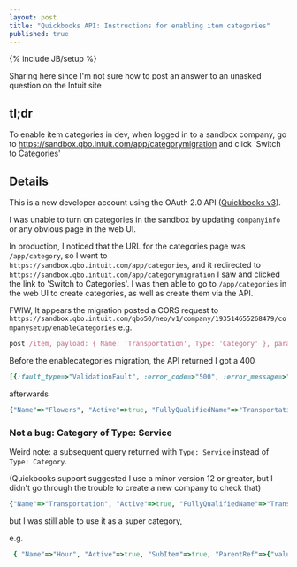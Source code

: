 ```yaml
---
layout: post
title: "Quickbooks API: Instructions for enabling item categories"
published: true
---
```

{% include JB/setup %}

Sharing here since I'm not sure how to post an answer to an unasked question on the Intuit site

## tl;dr

To enable item categories in dev, when logged in to a sandbox company,
go to https://sandbox.qbo.intuit.com/app/categorymigration and click 'Switch to Categories'

## Details

This is a new developer account using the OAuth 2.0 API ([Quickbooks v3](https://developer.intuit.com/docs/api)).

I was unable to turn on categories in the sandbox by updating `companyinfo` or any obvious page in the web UI.

In production, I noticed that the URL for the categories page was `/app/category`,
so I went to `https://sandbox.qbo.intuit.com/app/categories`,
and it redirected to `https://sandbox.qbo.intuit.com/app/categorymigration`
I saw and clicked the link to 'Switch to Categories'.
I was then able to go to `/app/categories` in the web UI to create categories, as well as create them via the API.

FWIW, It appears the migration posted a CORS request to `https://sandbox.qbo.intuit.com/qbo50/neo/v1/company/193514655268479/companysetup/enableCategories`
e.g.

```ruby
post /item, payload: { Name: 'Transportation', Type: 'Category' }, params: { minorversion: 4}
```

Before the enablecategories migration, the API returned I got a 400

 ```ruby
[{:fault_type=>"ValidationFault", :error_code=>"500", :error_message=>"Unsupported Operation", :error_detail=>"Operation CREATE CATEGORY is not supported."}]
```

afterwards

```ruby
{"Name"=>"Flowers", "Active"=>true, "FullyQualifiedName"=>"Transportation", "Type"=>"Category", "domain"=>"QBO", "sparse"=>false, "Id"=>"36", "SyncToken"=>"0", "MetaData"=>{"CreateTime"=>"2017-11-08T08:58:38-08:00", "LastUpdatedTime"=>"2017-11-08T08:58:38-08:00"}}
 ```

### Not a bug: Category of Type: Service

Weird note: a subsequent query returned with `Type: Service` instead of `Type: Category`.

(Quickbooks support suggested I use a minor version 12 or greater, but I didn't go through the trouble to create a new company to check that)

```ruby
{"Name"=>"Transportation", "Active"=>true, "FullyQualifiedName"=>"Transportation", "Type"=>"Service", "domain"=>"QBO", "sparse"=>false, "Id"=>"36", "SyncToken"=>"0", "MetaData"=>{"CreateTime"=>"2017-11-08T13:28:16-08:00", "LastUpdatedTime"=>"2017-11-08T13:31:39-08:00"}
```

but I was still able to use it as a super category,

e.g.

```ruby
 { "Name"=>"Hour", "Active"=>true, "SubItem"=>true, "ParentRef"=>{"value"=>"36", "name"=>"Transportation"}, "Level"=>1, "FullyQualifiedName"=>"Transportation:Hour", "Type"=>"Service", "domain"=>"QBO", "sparse"=>false, "Id"=>"37", "SyncToken"=>"0", "MetaData"=>{"CreateTime"=>"2017-11-08T13:31:18-08:00", "LastUpdatedTime"=>"2017-11-08T13:31:18-08:00"}}
```
